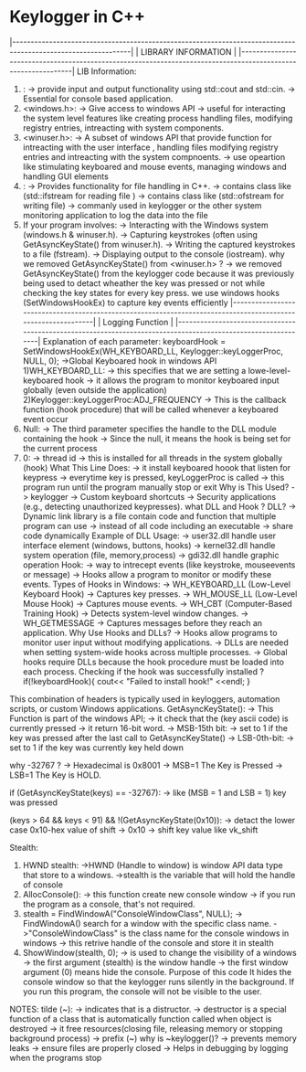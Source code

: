 # Keylogger in C++ 

|--------------------------------------------------------------------------------------------------------------|
|                                           LIBRARY INFORMATION                                                |
|--------------------------------------------------------------------------------------------------------------|
LIB Information:
1) <iostream>:
    -> provide input and output functionality using std::cout and std::cin.
    -> Essential for console based application.
2) <windows.h>:
    -> Give access to windows API
    -> useful for interacting the system level  features like creating process handling files,
        modifying registry entries, intreacting with system components.
3) <winuser.h>:
    -> A subset of windows API that provide function for intreacting with the user interface , handling files
        modifying registry entries and intreacting with the system compnoents.
    -> use opeartion like stimulating keyboared and mouse events, managing windows and handling GUI elements
4) <fstream>:
    -> Provides functionality for file handling in C++.
    -> contains class like (std::ifstream for reading file )
    -> contains class like (std::ofstream for writing file)
    -> commanly used in  keylogger or the other system monitoring application to log the data into the file
5) If your program involves:
    -> Interacting with the Windows system (windows.h & winuser.h).
    -> Capturing keystrokes (often using GetAsyncKeyState() from winuser.h).
    -> Writing the captured keystrokes to a file (fstream).
    -> Displaying output to the console (iostream).
why we removed GetAsyncKeyState() from <winuser.h> ?
-> we removed GetAsyncKeyState() from the keylogger code because it was previously being used  to detact wheather the key was
    pressed or not while checking the key states for every key press. we use windows hooks (SetWindowsHookEx) to capture key
    events efficiently
|--------------------------------------------------------------------------------------------------------------|
|                                         Logging Function                                                     |
|--------------------------------------------------------------------------------------------------------------|
Explanation of each parameter:
keyboardHook = SetWindowsHookEx(WH_KEYBOARD_LL, Keylogger::keyLoggerProc, NULL, 0);
    ->Global Keyboared hook in  windows API
1)WH_KEYBOARD_LL:
    -> this specifies that we are setting a lowe-level-keyboared hook
    -> it allows the program to monitor keyboared input globally (even outside the application)
2)Keylogger::keyLoggerProc:ADJ_FREQUENCY
    -> This is the callback function (hook procedure) that will be called whenever a keyboared event occur
3) Null:
    -> The third parameter specifies the handle to the DLL module containing the hook
    -> Since the null, it means the hook is being set for the current process
4) 0:
    -> thread id
    -> this is installed for all threads in the system globally  (hook)
What This Line Does:
    -> it install  keyboared hoook that listen for keypress
    -> everytime key is pressed, keyLoggerProc is called
    -> this program run until the program manually stop or exit
Why is This Used?
    -> keylogger
    -> Custom keyboard shortcuts
    -> Security applications (e.g., detecting unauthorized keypresses).
what DLL and Hook ? 
DLL?
    -> Dynamic link library is a file contain code and function  that multiple program  can use
    -> instead of all code including  an executable
    -> share code dynamically
    Example of DLL Usage:
        -> user32.dll handle user interface element (windows, buttons, hooks)
        -> kernel32.dll handle system operation (file, memory,process)
        -> gdi32.dll handle graphic operation
Hook:
    -> way to intrecept events (like keystroke, mouseevents or message)
    -> Hooks allow a program to monitor or modify these events.
    Types of Hooks in Windows:
        -> WH_KEYBOARD_LL (Low-Level Keyboard Hook) → Captures key presses.
        -> WH_MOUSE_LL (Low-Level Mouse Hook) → Captures mouse events.
        -> WH_CBT (Computer-Based Training Hook) → Detects system-level window changes.
        -> WH_GETMESSAGE → Captures messages before they reach an application.
Why Use Hooks and DLLs?
    -> Hooks allow programs to monitor user input without modifying applications.
    -> DLLs are needed when setting system-wide hooks across multiple processes.
    -> Global hooks require DLLs because the hook procedure must be loaded into each process.
Checking if the hook was successfully installed ?
if(!keyboardHook){
    cout<< "Failed to install hook!" <<endl;
}



This combination of headers is typically used in keyloggers, automation scripts, or custom Windows applications.
GetAsyncKeyState():
    -> This Function is part of the windows API;
    -> it check that the (key ascii code) is currently pressed
    -> it return 16-bit word.
        -> MSB-15th bit:
            -> set to 1 if the key was pressed after the last call to GetAsyncKeyState()
        -> LSB-0th-bit:
            -> set to 1 if the key was currently key held down

why -32767 ?
    -> Hexadecimal is 0x8001
    -> MSB=1 The Key is Pressed
    -> LSB=1 The Key is HOLD.

if (GetAsyncKeyState(keys) == -32767):
    -> like (MSB = 1 and LSB = 1) key was pressed 

(keys > 64 && keys < 91) && !(GetAsyncKeyState(0x10)):
    -> detact the lower case 0x10-hex value of shift
    -> 0x10 -> shift key value like vk_shift

Stealth:
1) HWND stealth:
    ->HWND (Handle to window) is window API data type that store to a windows.
    ->stealth is the variable that will hold the handle of console
2) AllocConsole():
    -> this function create new console window
    -> if you run the program as a console, that's not required.
3) stealth = FindWindowA("ConsoleWindowClass", NULL);
    -> FindWindowA() search for a window with the specific class name.
    ->"ConsoleWindowClass"  is the class name for the console windows in windows
    -> this retrive handle  of the console and store it in stealth
4) ShowWindow(stealth, 0);
    -> is used to change the visibility of a windows
    -> the first argument (stealth) is the window handle
    -> the first window argument (0) means hide the console.
Purpose of this code
It hides the console window so that the keylogger runs silently in the background. If you run this program, 
the console will not be visible to the user.

NOTES:
tilde (~):
    -> indicates that is a distructor.
    -> destructor is a special function of a class that is automatically function called when object is destroyed
    -> it free resources(closing file, releasing memory or stopping background process)
    -> prefix (~)
why is ~keylogger()?
    -> prevents memory leaks
    -> ensure files are properly closed
    -> Helps in debugging by logging when the programs stop
